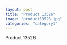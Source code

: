 ```yaml
---
layout: post
title: "Product 13526"
image: "product13526.jpg"
categories: "category1"
---
```

Product 13526
